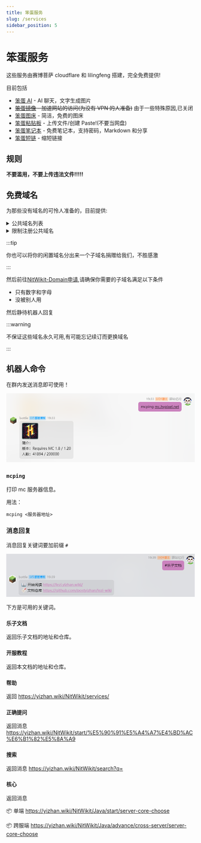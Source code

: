 ```yaml
---
title: 笨蛋服务
slug: /services
sidebar_position: 5
---
```


# 笨蛋服务

这些服务由赛博菩萨 cloudflare 和 lilingfeng 搭建，完全免费提供!

目前包括

- [笨蛋 AI](https://ai.yizhan.wiki) - AI 聊天，文字生成图片
- ~~[笨蛋镜像](https://mirror.yizhan.wiki) - 加速网站的访问(为没有 VPN 的人准备)~~ 由于一些特殊原因,已关闭
- [笨蛋图床](https://image.yizhan.wiki) - 简洁，免费的图床
- [笨蛋粘贴板](https://paste.yizhan.wiki) - 上传文件/创建 Paste!(不要当网盘)
- [笨蛋笔记本](https://notepad.yizhan.wiki) - 免费笔记本，支持密码，Markdown 和分享
- [笨蛋短链](https://url.yizhan.wiki) - 缩短链接

## 规则

**不要滥用，不要上传违法文件!!!!!**

## 免费域名

为那些没有域名的可怜人准备的，目前提供:

<details>
<summary>公共域名列表</summary>

- mcfun.us.kg
- nitwikit.us.kg
- yizhan.us.kg
- playmc.imc.rip
- mc.imc.rip
- llf.myredirect.us
- mc.lookin.at
- mcfun.findhere.org
- mcfun.lookin.at
- nitwikit.myfw.us
- playmc.lookin.at
- playmc.myfw.us
- playmc.rr.nu
- yizhan.findhere.org
- yizhan.myfw.us
- yizhan.rr.nu
- int.linkpc.net
- mcpvp.com.mp
- playmc.cloud-ip.biz
- playmc.com.mp
- playmc.myredirect.us
- pvp.line.pm
- pvp.findhere.org
- mcpvp.rr.nu
- mc.isgre.at
- pvp.isgre.at
- xixi.isgre.at
- mcpvp.blogu.tc
- xixi.san.tc
- lilf.dev.tc

</details>

<details>
<summary>限制注册公共域名</summary>

- wsdj.in

需要群等级50级以上才可以注册

已开启 DNSSEC，允许为子域名开启CF保护，允许为子域名创建 NS 记录到别的DNS(支持 DnsPod)，子域名字符支持所有字符（前提是DNS支持）

</details>

:::tip

你也可以将你的闲置域名分出来一个子域名捐赠给我们，不胜感激

:::

然后前往[NitWikit-Domain申请](https://github.com/lilingfengdev/NitWikit-Domain/issues/new?assignees=&labels=request&projects=&template=request.yml&title=%5B%E7%94%B3%E8%AF%B7%5D%3A+),请确保你需要的子域名满足以下条件

* 只有数字和字母
* 没被别人用

然后静待机器人回复

:::warning

不保证这些域名永久可用,有可能忘记续订而更换域名

:::

## 机器人命令

在群内发送消息即可使用！

![](_images/机器人命令/mcping.png)

### `mcping`

打印 mc 服务器信息。

用法：

```text
mcping <服务器地址>
```

### 消息回复

消息回复关键词要加前缀 `#`

![](_images/机器人命令/lezi_wiki.png)

下方是可用的关键词。

### `乐子文档`

返回乐子文档的地址和仓库。

### `开服教程`

返回本文档的地址和仓库。

### `帮助`

返回 https://yizhan.wiki/NitWikit/services/

### `正确提问`

返回消息 https://yizhan.wiki/NitWikit/start/%E5%90%91%E5%A4%A7%E4%BD%AC%E6%B1%82%E5%8A%A9

### `搜索`

返回消息 https://yizhan.wiki/NitWikit/search?q=

### `核心`

返回消息

📦 单端 https://yizhan.wiki/NitWikit/Java/start/server-core-choose

📦 跨服端 https://yizhan.wiki/NitWikit/Java/advance/cross-server/server-core-choose
